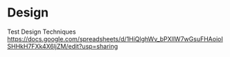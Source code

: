 #  Design
Test Design Techniques https://docs.google.com/spreadsheets/d/1HiQlghWv_bPXllW7wGsuFHAoioISHHkH7FXk4X6ljZM/edit?usp=sharing
